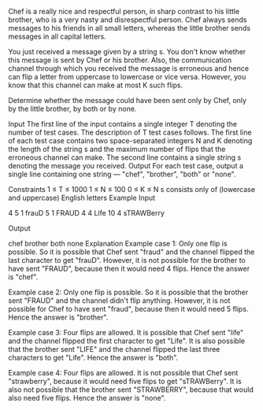 Chef is a really nice and respectful person, in sharp contrast to his little brother, who is a very nasty and disrespectful person. Chef always sends messages to his friends in all small letters, whereas the little brother sends messages in all capital letters.

You just received a message given by a string s. You don't know whether this message is sent by Chef or his brother. Also, the communication channel through which you received the message is erroneous and hence can flip a letter from uppercase to lowercase or vice versa. However, you know that this channel can make at most K such flips.

Determine whether the message could have been sent only by Chef, only by the little brother, by both or by none.

Input
The first line of the input contains a single integer T denoting the number of test cases. The description of T test cases follows.
The first line of each test case contains two space-separated integers N and K denoting the length of the string s and the maximum number of flips that the erroneous channel can make.
The second line contains a single string s denoting the message you received.
Output
For each test case, output a single line containing one string — "chef", "brother", "both" or "none".

Constraints
1 ≤ T ≤ 1000
1 ≤ N ≤ 100
0 ≤ K ≤ N
s consists only of (lowercase and uppercase) English letters
Example
Input

4
5 1
frauD
5 1
FRAUD
4 4
Life
10 4
sTRAWBerry

Output

chef
brother
both
none
Explanation
Example case 1: Only one flip is possible. So it is possible that Chef sent "fraud" and the channel flipped the last character to get "frauD". However, it is not possible for the brother to have sent "FRAUD", because then it would need 4 flips. Hence the answer is "chef".

Example case 2: Only one flip is possible. So it is possible that the brother sent "FRAUD" and the channel didn't flip anything. However, it is not possible for Chef to have sent "fraud", because then it would need 5 flips. Hence the answer is "brother".

Example case 3: Four flips are allowed. It is possible that Chef sent "life" and the channel flipped the first character to get "Life". It is also possible that the brother sent "LIFE" and the channel flipped the last three characters to get "Life". Hence the answer is "both".

Example case 4: Four flips are allowed. It is not possible that Chef sent "strawberry", because it would need five flips to get "sTRAWBerry". It is also not possible that the brother sent "STRAWBERRY", because that would also need five flips. Hence the answer is "none".

